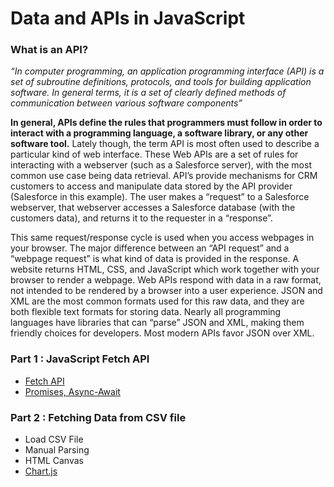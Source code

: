 # Data and APIs in JavaScript

### What is an API?

<i>“In computer programming, an application programming interface (API) is a set of subroutine definitions, protocols, and tools for building application software. In general terms, it is a set of clearly defined methods of communication between various software components”</i>

<b>In general, APIs define the rules that programmers must follow in order to interact with a programming language, a software library, or any other software tool.</b> Lately though, the term API is most often used to describe a particular kind of web interface. These Web APIs are a set of rules for interacting with a webserver (such as a Salesforce server), with the most common use case being data retrieval. API’s provide mechanisms for CRM customers to access and manipulate data stored by the API provider (Salesforce in this example). The user makes a “request” to a Salesforce webserver, that webserver accesses a Salesforce database (with the customers data), and returns it to the requester in a “response”.

This same request/response cycle is used when you access webpages in your browser. The major difference between an “API request” and a “webpage request” is what kind of data is provided in the response. A website returns HTML, CSS, and JavaScript which work together with your browser to render a webpage. Web APIs respond with data in a raw format, not intended to be rendered by a browser into a user experience. JSON and XML are the most common formats used for this raw data, and they are both flexible text formats for storing data. Nearly all programming languages have libraries that can “parse” JSON and XML, making them friendly choices for developers. Most modern APIs favor JSON over XML.

### Part 1 : JavaScript Fetch API

- [Fetch API](https://www.javascripttutorial.net/javascript-fetch-api)
- [Promises, Async-Await](https://javascript.info/async)

### Part 2 : Fetching Data from CSV file

- Load CSV File
- Manual Parsing
- HTML Canvas
- [Chart.js](https://www.chartjs.org)


